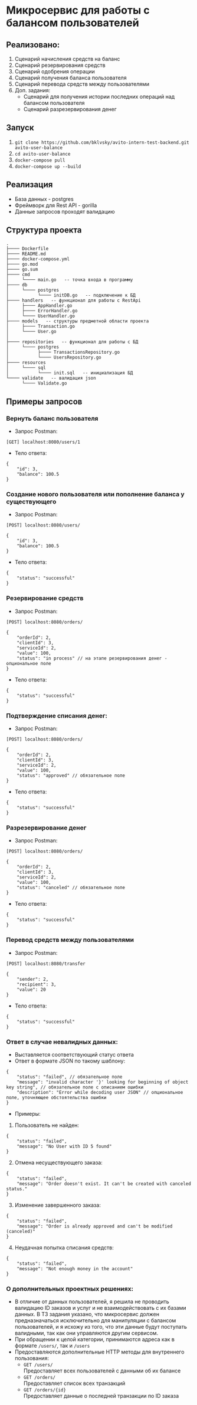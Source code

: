 # Микросервис для работы с балансом пользователей
## Реализовано:
1. Сценарий начисления средств на баланс
2. Сценарий резервирования средств
3. Сценарий одобрения операции
4. Сценарий получения баланса пользователя
5. Сценарий перевода средств между пользователями
6. Доп. задания:
    - Сценарий для получения истории последних операций над балансом пользователя
    - Сценарий разрезервирования денег

## Запуск
1. `git clone https://github.com/bklvsky/avito-intern-test-backend.git avito-user-balance`
2. `cd avito-user-balance`
3. `docker-compose pull`  
3. `docker-compose up --build`  

## Реализация
- База данных - postgres
- Фреймворк для Rest API - gorilla
- Данные запросов проходят валидацию

## Структура проекта
```
.
├──── Dockerfile  
├──── README.md  
├──── docker-compose.yml  
├──── go.mod  
├──── go.sum  
├──── cmd  
│     └──── main.go   -- точка входа в программу  
├──── db  
│     └──── postgres  
│           └──── initDB.go   -- подключение к БД  
├──── handlers   -- функционал для работы с RestApi  
│     ├──── AppHandler.go  
│     ├──── ErrorHandler.go  
│     └──── UserHandler.go  
├──── models   -- структуры предметной области проекта  
│     ├──── Transaction.go  
│     └──── User.go  
│
├──── repositories   -- функционал для работы с БД  
│     └──── postgres  
│           ├──── TransactionsRepository.go  
│           └──── UsersRepository.go  
├──── resources  
│     └──── sql  
│           └──── init.sql   -- инициализация БД  
└──── validate   -- валидация json  
      └──── Validate.go  
```

## Примеры запросов
### Вернуть баланс пользователя
- Запрос Postman:

```
[GET] localhost:8080/users/1  
```
- Тело ответа:  
```
{
    "id": 3,
    "balance": 100.5
}
```

### Создание нового пользователя или пополнение баланса у существующего
- Запрос Postman:
```
[POST] localhost:8080/users/
```
```
{
    "id": 3,
    "balance": 100.5
}
```
- Тело ответа:  
```
{
    "status": "successful"
}
```
### Резервирование средств

- Запрос Postman:
```
[POST] localhost:8080/orders/
```
```
{
    "orderId": 2,
    "clientId": 3,
    "serviceId": 2,
    "value": 100,
    "status": "in process" // на этапе резервирования денег - опциональное поле
}
```
- Тело ответа:
```
{
    "status": "successful"
}
```
### Подтверждение списания денег:
- Запрос Postman:
```
[POST] localhost:8080/orders/
```
```
{
    "orderId": 2,
    "clientId": 3,
    "serviceId": 2,
    "value": 100,
    "status": "approved" // обязательное поле
}
```
- Тело ответа:  
```
{
    "status": "successful"
}
```
### Разрезервирование денег
- Запрос Postman:
```
[POST] localhost:8080/orders/
```
```
{
    "orderId": 2,
    "clientId": 3,
    "serviceId": 2,
    "value": 100,
    "status": "canceled" // обязательное поле
}
```
- Тело ответа:  
```
{
    "status": "successful"
}
```
### Перевод средств между пользователями
- Запрос Postman:
```
[POST] localhost:8080/transfer
```
```
{
    "sender": 2,
    "recipient": 3,
    "value": 20
}
```
- Тело ответа:  
```
{
    "status": "successful"
}
```

### Ответ в случае невалидных данных:
- Выставляется соответствующий статус ответа
- Ответ в формате JSON по такому шаблону:
```
{
    "status": "failed", // обязательное поле
    "message": "invalid character '}' looking for beginning of object key string", // обязательное поле с описанием ошибки
    "description": "Error while decoding user JSON" // опциональное поле, уточняющее обстоятельства ошибки
}
```
- Примеры:
1. Пользователь не найден:
```
{
    "status": "failed",
    "message": "No User with ID 5 found"
}
```
2. Отмена несуществующего заказа:
```
{
    "status": "failed",
    "message": "Order doesn't exist. It can't be created with canceled status."
}
```
3. Изменение завершенного заказа:
```
{
    "status": "failed",
    "message": "Order is already approved and can't be modified (canceled)"
}
```
4. Неудачная попытка списания средств:
```
{
    "status": "failed",
    "message": "Not enough money in the account"
}
```
### О дополнительных проектных решениях:
- В отличие от данных пользователей, я решила не проводить валидацию ID заказов и услуг и не взаимодействовать с их базами данных. В ТЗ задания указано, что микросервис должен предназначаться исключительно для манипуляции с балансом пользователей, и я исхожу из того, что эти данные будут поступать валидными, так как они управляются другим сервисом.
- При обращении к целой категории, принимаются адреса как в формате
```/users/```, так и ```/users```
- Предоставляются дополнительные HTTP методы для внутреннего пользования:
    - ```GET /users/```  
    Предоставляет всех пользователей с данными об их балансе  
    - ```GET /orders/```  
    Предоставляет список всех транзакций  
    - ```GET /orders/{id}```  
    Предоставляет данные о последней транзакции по ID заказа
